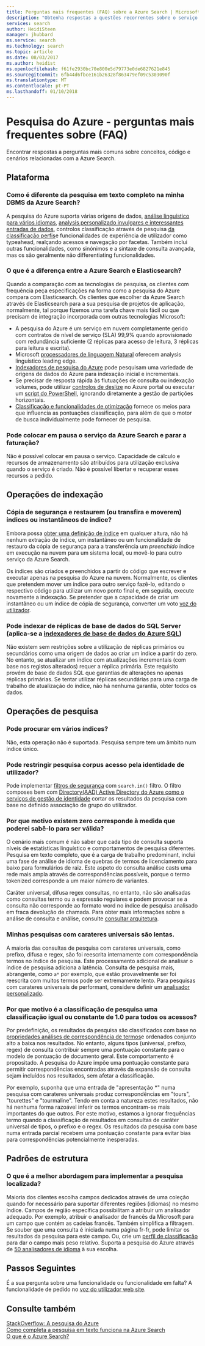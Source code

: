 ```yaml
---
title: Perguntas mais frequentes (FAQ) sobre a Azure Search | Microsoft Docs
description: "Obtenha respostas a questões recorrentes sobre o serviço de pesquisa do Microsoft Azure"
services: search
author: HeidiSteen
manager: jhubbard
ms.service: search
ms.technology: search
ms.topic: article
ms.date: 08/03/2017
ms.author: heidist
ms.openlocfilehash: f61fe2930bc70e800e5d79773e0de6827621e845
ms.sourcegitcommit: 6fb44d6fbce161b26328f863479ef09c5303090f
ms.translationtype: MT
ms.contentlocale: pt-PT
ms.lasthandoff: 01/10/2018
---
```

# <a name="azure-search---frequently-asked-questions-faq"></a>Pesquisa do Azure - perguntas mais frequentes sobre (FAQ)

 Encontrar respostas a perguntas mais comuns sobre conceitos, código e cenários relacionadas com a Azure Search.

## <a name="platform"></a>Plataforma

### <a name="how-is-azure-search-different-from-full-text-search-in-my-dbms"></a>Como é diferente da pesquisa em texto completo na minha DBMS da Azure Search?

A pesquisa do Azure suporta várias origens de dados, [análise linguístico para vários idiomas](https://docs.microsoft.com/rest/api/searchservice/language-support), [analysis personalizado invulgares e interessantes entradas de dados](https://docs.microsoft.com/rest/api/searchservice/custom-analyzers-in-azure-search), controlos classificação através de pesquisa [da classificação perfis](https://docs.microsoft.com/rest/api/searchservice/add-scoring-profiles-to-a-search-index)e funcionalidades de experiência de utilizador como typeahead, realçando acessos e navegação por facetas. Também inclui outras funcionalidades, como sinónimos e a sintaxe de consulta avançada, mas os são geralmente não differentiating funcionalidades.

### <a name="what-is-the-difference-between-azure-search-and-elasticsearch"></a>O que é a diferença entre a Azure Search e Elasticsearch?

Quando a comparação com as tecnologias de pesquisa, os clientes com frequência peça especificações na forma como a pesquisa do Azure compara com Elasticsearch. Os clientes que escolher da Azure Search através de Elasticsearch para a sua pesquisa de projetos de aplicação, normalmente, tal porque fizemos uma tarefa chave mais fácil ou que precisam de integração incorporada com outras tecnologias Microsoft:

+ A pesquisa do Azure é um serviço em nuvem completamente gerido com contratos de nível de serviço (SLA) 99,9% quando aprovisionado com redundância suficiente (2 réplicas para acesso de leitura, 3 réplicas para leitura e escrita).
+ Microsoft [processadores de linguagem Natural](https://docs.microsoft.com/rest/api/searchservice/language-support) oferecem analysis linguístico leading edge.  
+ [Indexadores de pesquisa do Azure](search-indexer-overview.md) pode pesquisam uma variedade de origens de dados do Azure para indexação inicial e incrementais.
+ Se precisar de resposta rápida às flutuações de consulta ou indexação volumes, pode utilizar [controlos de deslize](search-manage.md#scale-up-or-down) no Azure portal ou executar um [script do PowerShell](search-manage-powershell.md), ignorando diretamente a gestão de partições horizontais.  
+ [Classificação e funcionalidades de otimização](https://docs.microsoft.com/rest/api/searchservice/add-scoring-profiles-to-a-search-index) fornece os meios para que influencia as pontuações classificação, para além de que o motor de busca individualmente pode fornecer de pesquisa.

### <a name="can-i-pause-azure-search-service-and-stop-billing"></a>Pode colocar em pausa o serviço da Azure Search e parar a faturação?

Não é possível colocar em pausa o serviço. Capacidade de cálculo e recursos de armazenamento são atribuídos para utilização exclusiva quando o serviço é criado. Não é possível libertar e recuperar esses recursos a pedido.

## <a name="indexing-operations"></a>Operações de indexação

### <a name="backup-and-restore-or-download-and-move-indexes-or-index-snapshots"></a>Cópia de segurança e restaurem (ou transfira e moverem) índices ou instantâneos de índice?

Embora possa [obter uma definição de índice](https://docs.microsoft.com/rest/api/searchservice/get-index) em qualquer altura, não há nenhum extração de índice, um instantâneo ou um funcionalidade de restauro da cópia de segurança para a transferência um *preenchido* índice em execução na nuvem para um sistema local, ou movê-lo para outro serviço da Azure Search.

Os índices são criados e preenchidos a partir do código que escrever e executar apenas na pesquisa do Azure na nuvem. Normalmente, os clientes que pretendem mover um índice para outro serviço fazê-lo, editando o respectivo código para utilizar um novo ponto final e, em seguida, execute novamente a indexação. Se pretender que a capacidade de criar um instantâneo ou um índice de cópia de segurança, converter um voto [voz do utilizador](https://feedback.azure.com/forums/263029-azure-search/suggestions/8021610-backup-snapshot-of-index).

### <a name="can-i-index-from-sql-database-replicas-applies-to-azure-sql-database-indexershttpsdocsmicrosoftcomazuresearchsearch-howto-connecting-azure-sql-database-to-azure-search-using-indexers"></a>Pode indexar de réplicas de base de dados do SQL Server (aplica-se a [indexadores de base de dados do Azure SQL](https://docs.microsoft.com/azure/search/search-howto-connecting-azure-sql-database-to-azure-search-using-indexers))

Não existem sem restrições sobre a utilização de réplicas primários ou secundários como uma origem de dados ao criar um índice a partir do zero. No entanto, se atualizar um índice com atualizações incrementais (com base nos registos alterados) requer a réplica primária. Este requisito provém de base de dados SQL que garantias de alterações no apenas réplicas primárias. Se tentar utilizar réplicas secundárias para uma carga de trabalho de atualização do índice, não há nenhuma garantia, obter todos os dados.

## <a name="search-operations"></a>Operações de pesquisa

### <a name="can-i-search-across-multiple-indexes"></a>Pode procurar em vários índices?

Não, esta operação não é suportada. Pesquisa sempre tem um âmbito num índice único.

### <a name="can-i-restrict-search-corpus-access-by-user-identity"></a>Pode restringir pesquisa corpus acesso pela identidade de utilizador?

Pode implementar [filtros de segurança](https://docs.microsoft.com/azure/search/search-security-trimming-for-azure-search) com `search.in()` filtro. O filtro composes bem com [Directory(AAD) Active Directory do Azure como o serviços de gestão de identidade](https://docs.microsoft.com/azure/search/search-security-trimming-for-azure-search-with-aad) cortar os resultados da pesquisa com base no definido associação de grupo do utilizador.

### <a name="why-are-there-zero-matches-on-terms-i-know-to-be-valid"></a>Por que motivo existem zero corresponde à medida que poderei sabê-lo para ser válida?

O cenário mais comum é não saber que cada tipo de consulta suporta níveis de estatísticas linguístico e comportamentos de pesquisa diferentes. Pesquisa em texto completo, que é a carga de trabalho predominant, inclui uma fase de análise de idioma de quebras de termos de licenciamento para baixo para formulários de raiz. Este aspeto do consulta análise casts uma rede mais ampla através de correspondências possíveis, porque o termo tokenized corresponde a um maior número de variantes.

Caráter universal, difusa regex consultas, no entanto, não são analisadas como consultas termo ou a expressão regulares e podem provocar se a consulta não corresponde ao formato word no índice de pesquisa analisado em fraca devolução de chamada. Para obter mais informações sobre a análise de consulta e análise, consulte [consultar arquitetura](https://docs.microsoft.com/azure/search/search-lucene-query-architecture).

### <a name="my-wildcard-searches-are-slow"></a>Minhas pesquisas com carateres universais são lentas.

A maioria das consultas de pesquisa com carateres universais, como prefixo, difusa e regex, são foi reescrita internamente com correspondência termos no índice de pesquisa. Este processamento adicional de analisar o índice de pesquisa adiciona a latência. Consulta de pesquisa mais, abrangente, como `a*` por exemplo, que estão provavelmente ser foi reescrita com muitos termos pode ser extremamente lento. Para pesquisas com carateres universais de performant, considere definir um [analisador personalizado](https://docs.microsoft.com/rest/api/searchservice/custom-analyzers-in-azure-search).

### <a name="why-is-the-search-rank-a-constant-or-equal-score-of-10-for-every-hit"></a>Por que motivo é a classificação de pesquisa uma classificação igual ou constante de 1.0 para todos os acessos?

Por predefinição, os resultados da pesquisa são classificados com base no [propriedades análises de correspondência de termos](search-lucene-query-architecture.md#stage-4-scoring)e ordenados conjunto alto a baixa nos resultados. No entanto, alguns tipos (universal, prefixo, regex) de consulta contribuir sempre uma pontuação constante para o modelo de pontuação de documento geral. Este comportamento é propositado. A pesquisa do Azure impõe uma pontuação constante para permitir correspondências encontradas através da expansão de consulta sejam incluídos nos resultados, sem afetar a classificação.

Por exemplo, suponha que uma entrada de "apresentação *" numa pesquisa com carateres universais produz correspondências em "tours", "tourettes" e "tourmaline". Tendo em conta a natureza estes resultados, não há nenhuma forma razoável inferir os termos encontram-se mais importantes do que outros. Por este motivo, estamos a ignorar frequências termo quando a classificação de resultados em consultas de caráter universal de tipos, o prefixo e o regex. Os resultados da pesquisa com base numa entrada parcial recebem uma pontuação constante para evitar bias para correspondências potencialmente inesperadas.

## <a name="design-patterns"></a>Padrões de estrutura

### <a name="what-is-the-best-approach-for-implementing-localized-search"></a>O que é a melhor abordagem para implementar a pesquisa localizada?

Maioria dos clientes escolha campos dedicados através de uma coleção quando for necessário para suportar diferentes regiões (idiomas) no mesmo índice. Campos de região específica possibilitam a atribuir um analisador adequado. Por exemplo, atribuir o analisador de francês da Microsoft para um campo que contém as cadeias francês. Também simplifica a filtragem. Se souber que uma consulta é iniciada numa página fr-fr, pode limitar os resultados da pesquisa para este campo. Ou, crie um [perfil de classificação](https://docs.microsoft.com/rest/api/searchservice/add-scoring-profiles-to-a-search-index) para dar o campo mais peso relativo. Suporta a pesquisa do Azure através de [50 analisadores de idioma](https://docs.microsoft.com/azure/search/search-language-support) à sua escolha.

## <a name="next-steps"></a>Passos Seguintes

É a sua pergunta sobre uma funcionalidade ou funcionalidade em falta? A funcionalidade de pedido no [voz do utilizador web site](https://feedback.azure.com/forums/263029-azure-search).

## <a name="see-also"></a>Consulte também

 [StackOverflow: A pesquisa do Azure](https://stackoverflow.com/questions/tagged/azure-search)   
 [Como completa a pesquisa em texto funciona na Azure Search](search-lucene-query-architecture.md)  
 [O que é o Azure Search?](search-what-is-azure-search.md)
